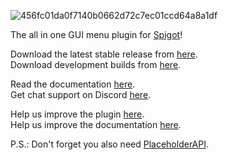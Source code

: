 ![456fc01da0f7140b0662d72c7ec01ccd64a8a1df](https://github.com/HelpChat/DeluxeMenus/assets/52609756/f24ac57d-98db-4d57-a723-791a2654e73f)

The all in one GUI menu plugin for [Spigot](https://www.spigotmc.org/wiki/about-spigot/)!  

Download the latest stable release from [here](https://www.spigotmc.org/resources/deluxemenus.11734/).  
Download development builds from [here](https://ci.extendedclip.com/job/DeluxeMenus/).  

Read the documentation [here](https://wiki.helpch.at/clips-plugins/deluxemenus/).  
Get chat support on Discord [here](https://helpch.at/discord).  

Help us improve the plugin [here](https://github.com/HelpChat/DeluxeMenus/).  
Help us improve the documentation [here](https://github.com/HelpChat/Wiki2).  

P.S.: Don't forget you also need [PlaceholderAPI](https://www.spigotmc.org/resources/placeholderapi.6245/).
